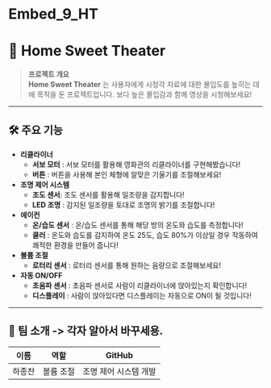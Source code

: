 # Embed_9_HT

# 📌 Home Sweet Theater

> **프로젝트 개요**  
> **Home Sweet Theater** 는 사용자에게 시청각 자료에 대한 몰입도를 높히는 데에 목적을 둔 프로젝트입니다.
> 보다 높은 몰입감과 함께 영상을 시청해보세요!

---

## 🛠 주요 기능
- **리클라이너**
   - **서보 모터** : 서보 모터를 활용해 영화관의 리클라이너를 구현해봤습니다!
   - **버튼** : 버튼을 사용해 본인 체형에 알맞은 기울기를 조절해보세요!
- **조명 제어 시스템**
   - **조도 센서**: 조도 센서를 활용해 일조량을 감지합니다!
   - **LED 조명** : 감지된 일조량을 토대로 조명의 밝기를 조절합니다!
- **에이컨**
   - **온/습도 센서** : 온/습도 센서를 통해 해당 방의 온도와 습도를 측정합니다!
   - **쿨러** : 온도와 습도를 감지하여 온도 25도, 습도 80%가 이상일 경우 작동하여 쾌적한 환경을 만들어 줍니다!
- **볼륨 조절**
   - **로터리 센서** : 로터리 센서를 통해 원하는 음량으로 조절해보세요!
- **자동 ON/OFF**
   - **초음파 센서** : 초음파 센서로 사람이 리클라이너에 앉아있는지 확인합니다!
   - **디스플레이** : 사람이 앉아있다면 디스플레이는 자동으로 ON이 될 것입니다!

---

## 🌟 팀 소개 -> 각자 알아서 바꾸세용.

| 이름          | 역할                                      | GitHub                                        |
|---------------|-------------------------------------------|----------------------------------------------|
| 하종찬        | 볼륨 조절 | 조명 제어 시스템 개발 | 인테리어 | [GitHub Profile]https://github.com/gkwhdcks9  |
